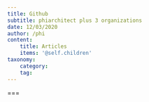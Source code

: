 ```yaml
---
title: Github
subtitle: phiarchitect plus 3 organizations
date: 12/03/2020
author: /phi
content:
    title: Articles
    items: '@self.children'
taxonomy:
    category: 
    tag: 
---
```




===


